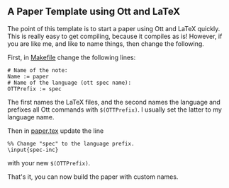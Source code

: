 A Paper Template using Ott and LaTeX
---

The point of this template is to start a paper using Ott and LaTeX
quickly.  This is really easy to get compiling, because it compiles as
is! However, if you are like me, and like to name things, then change
the following.

First, in [Makefile](Makefile) change the following lines:

```
# Name of the note:
Name := paper
# Name of the language (ott spec name):
OTTPrefix := spec
```

The first names the LaTeX files, and the second names the language and
prefixes all Ott commands with `$(OTTPrefix)`.  I usually set the
latter to my language name.

Then in [paper.tex](paper.tex) update the line

```
%% Change "spec" to the language prefix.
\input{spec-inc}  
```

with your new `$(OTTPrefix)`.

That's it, you can now build the paper with custom names.